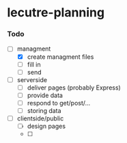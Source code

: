 # lecutre-planning

### Todo
- [ ] managment
  - [x] create managment files
  - [ ] fill in
  - [ ] send
- [ ] serverside
  - [ ] deliver pages (probably Express)
  - [ ] provide data
  - [ ] respond to get/post/...
  - [ ] storing data
- [ ] clientside/public
  - [ ] design pages
  - [ ] 
